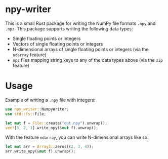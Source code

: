 # npy-writer

This is a small Rust package for writing the NumPy file formats `.npy` and `.npz`. This package supports writing the following data types:

 * Single floating points or integers
 * Vectors of single floating points or integers
 * N-dimensional arrays of single floating points or integers (via the `ndarray` feature)
 * `npz` files mapping string keys to any of the data types above (via the `zip` feature)

# Usage

Example of writing a `.npy` file with integers:

```rust
use npy_writer::NumpyWriter;
use std::fs::File;

let mut f = File::create("out.npy").unwrap();
vec![3, 2, 1].write_npy(&mut f).unwrap();
```

With the feature `ndarray`, you can write N-dimensional arrays like so:

```rust
let mut arr = Array3::zeros((2, 3, 4));
arr.write_npy(&mut f).unwrap();
```

